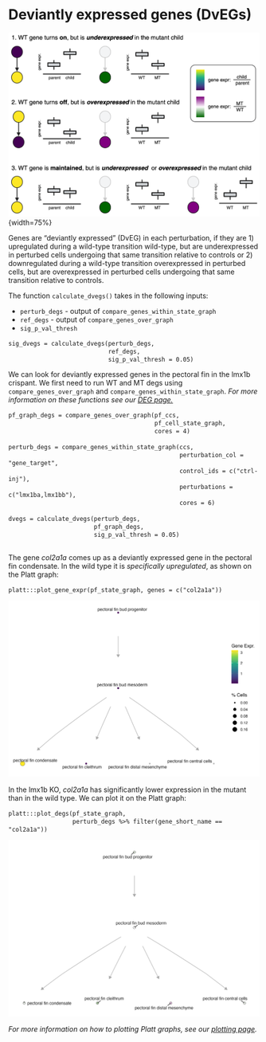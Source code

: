 # Deviantly expressed genes (DvEGs)

![](assets/DvEG.png){width=75%}


Genes are “deviantly expressed” (DvEG) in each perturbation, if they are 1) upregulated during a wild-type transition wild-type, but are underexpressed in perturbed cells undergoing that same transition relative to controls or 2) downregulated during a wild-type transition overexpressed in perturbed cells, but are overexpressed in perturbed cells undergoing that same transition relative to controls. 


The function `calculate_dvegs()` takes in the following inputs: 

* `perturb_degs` - output of `compare_genes_within_state_graph`
* `ref_degs` - output of `compare_genes_over_graph`
* `sig_p_val_thresh`

```
sig_dvegs = calculate_dvegs(perturb_degs, 
                            ref_degs, 
                            sig_p_val_thresh = 0.05)

```

We can look for deviantly expressed genes in the pectoral fin in the lmx1b crispant. We first need to run WT and MT degs using `compare_genes_over_graph` and `compare_genes_within_state_graph`. _For more information on these functions see our [DEG page.](https://cole-trapnell-lab.github.io/platt/deg/)_

```
pf_graph_degs = compare_genes_over_graph(pf_ccs,
                                         pf_cell_state_graph, 
                                         cores = 4)
                                         
perturb_degs = compare_genes_within_state_graph(ccs, 
                                                perturbation_col = "gene_target", 
                                                control_ids = c("ctrl-inj"), 
                                                perturbations = c("lmx1ba,lmx1bb"),
                                                cores = 6)
                                                
dvegs = calculate_dvegs(perturb_degs, 
                        pf_graph_degs, 
                        sig_p_val_thresh = 0.05)                                                
                        

```

The gene _col2a1a_ comes up as a deviantly expressed gene in the pectoral fin condensate. In the wild type it is _*specifically upregulated*_, as shown on the Platt graph: 

```
platt:::plot_gene_expr(pf_state_graph, genes = c("col2a1a"))
```
![](assets/pf_col2a1a.png)

In the lmx1b KO, _col2a1a_ has significantly lower expression in the mutant than in the wild type. We can plot it on the Platt graph:

```
platt:::plot_degs(pf_state_graph, 
                  perturb_degs %>% filter(gene_short_name == "col2a1a"))
```
![](assets/pf_col2a1a_dveg.png)

_For more information on how to plotting Platt graphs, see our [plotting page](https://cole-trapnell-lab.github.io/platt/plotting/)._ 


